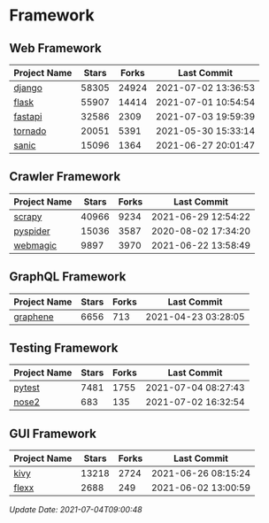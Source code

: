 # Framework

## Web Framework
| Project Name | Stars | Forks | Last Commit |
| ------------ | ----- | ----- | ----------- |
| [django](https://github.com/django/django) | 58305 | 24924 | 2021-07-02 13:36:53 |
| [flask](https://github.com/pallets/flask) | 55907 | 14414 | 2021-07-01 10:54:54 |
| [fastapi](https://github.com/tiangolo/fastapi) | 32586 | 2309 | 2021-07-03 19:59:39 |
| [tornado](https://github.com/tornadoweb/tornado) | 20051 | 5391 | 2021-05-30 15:33:14 |
| [sanic](https://github.com/sanic-org/sanic) | 15096 | 1364 | 2021-06-27 20:01:47 |

## Crawler Framework
| Project Name | Stars | Forks | Last Commit |
| ------------ | ----- | ----- | ----------- |
| [scrapy](https://github.com/scrapy/scrapy) | 40966 | 9234 | 2021-06-29 12:54:22 |
| [pyspider](https://github.com/binux/pyspider) | 15036 | 3587 | 2020-08-02 17:34:20 |
| [webmagic](https://github.com/code4craft/webmagic) | 9897 | 3970 | 2021-06-22 13:58:49 |

## GraphQL Framework
| Project Name | Stars | Forks | Last Commit |
| ------------ | ----- | ----- | ----------- |
| [graphene](https://github.com/graphql-python/graphene) | 6656 | 713 | 2021-04-23 03:28:05 |

## Testing Framework
| Project Name | Stars | Forks | Last Commit |
| ------------ | ----- | ----- | ----------- |
| [pytest](https://github.com/pytest-dev/pytest) | 7481 | 1755 | 2021-07-04 08:27:43 |
| [nose2](https://github.com/nose-devs/nose2) | 683 | 135 | 2021-07-02 16:32:54 |

## GUI Framework
| Project Name | Stars | Forks | Last Commit |
| ------------ | ----- | ----- | ----------- |
| [kivy](https://github.com/kivy/kivy) | 13218 | 2724 | 2021-06-26 08:15:24 |
| [flexx](https://github.com/flexxui/flexx) | 2688 | 249 | 2021-06-02 13:00:59 |

*Update Date: 2021-07-04T09:00:48*